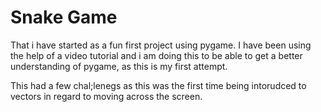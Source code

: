# Snake Game 
That i have started as a fun first project using pygame. 
I have been using the help of a video tutorial and i am doing this to be able to get a better understanding of pygame, as this is my first attempt.

This had a few chal;lenegs as this was the first time being intorudced to vectors in regard to moving across the screen.


